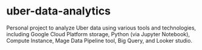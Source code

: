 # uber-data-analytics
Personal project to analyze Uber data using various tools and technologies, including Google Cloud Platform storage, Python (via Jupyter Notebook), Compute Instance, Mage Data Pipeline tool, Big Query, and Looker studio.
